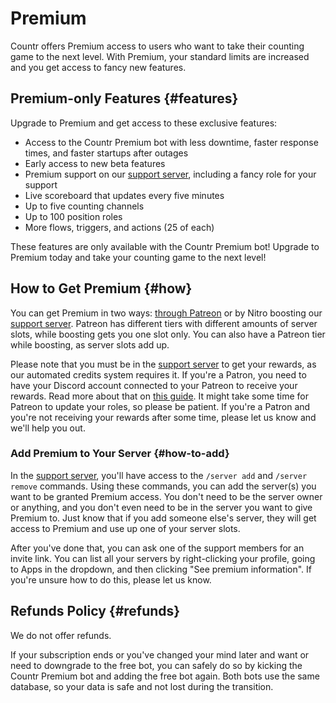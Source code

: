# Premium

Countr offers Premium access to users who want to take their counting game to the next level. With Premium, your standard limits are increased and you get access to fancy new features.


## Premium-only Features {#features}

Upgrade to Premium and get access to these exclusive features:

* Access to the Countr Premium bot with less downtime, faster response times, and faster startups after outages
* Early access to new beta features
* Premium support on our [support server](https://promise.solutions/discord), including a fancy role for your support
* Live scoreboard that updates every five minutes
* Up to five counting channels
* Up to 100 position roles
* More flows, triggers, and actions (25 of each)

These features are only available with the Countr Premium bot! Upgrade to Premium today and take your counting game to the next level!


## How to Get Premium {#how}

You can get Premium in two ways: [through Patreon](https://patreon.com/promises) or by Nitro boosting our [support server](https://promise.solutions/discord). Patreon has different tiers with different amounts of server slots, while boosting gets you one slot only. You can also have a Patreon tier while boosting, as server slots add up.

Please note that you must be in the [support server](https://promise.solutions/discord) to get your rewards, as our automated credits system requires it. If you're a Patron, you need to have your Discord account connected to your Patreon to receive your rewards. Read more about that on [this guide](https://support.patreon.com/hc/en-us/articles/212052266-Get-my-Discord-role#h_21f22930-84c5-4950-b6b1-3e83312f66dc). It might take some time for Patreon to update your roles, so please be patient. If you're a Patron and you're not receiving your rewards after some time, please let us know and we'll help you out.


### Add Premium to Your Server {#how-to-add}

In the [support server](https://promise.solutions/discord), you'll have access to the `/server add` and `/server remove` commands. Using these commands, you can add the server(s) you want to be granted Premium access. You don't need to be the server owner or anything, and you don't even need to be in the server you want to give Premium to. Just know that if you add someone else's server, they will get access to Premium and use up one of your server slots.

After you've done that, you can ask one of the support members for an invite link. You can list all your servers by right-clicking your profile, going to Apps in the dropdown, and then clicking "See premium information". If you're unsure how to do this, please let us know.


## Refunds Policy {#refunds}

We do not offer refunds.

If your subscription ends or you've changed your mind later and want or need to downgrade to the free bot, you can safely do so by kicking the Countr Premium bot and adding the free bot again. Both bots use the same database, so your data is safe and not lost during the transition.
